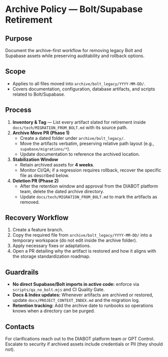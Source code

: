 # Archive Policy — Bolt/Supabase Retirement

## Purpose
Document the archive-first workflow for removing legacy Bolt and Supabase assets while preserving auditability and rollback options.

## Scope
- Applies to all files moved into `archive/bolt_legacy/YYYY-MM-DD/`.
- Covers documentation, configuration, database artifacts, and scripts related to Bolt/Supabase.

## Process
1. **Inventory & Tag** — List every artifact slated for retirement inside `docs/tech/MIGRATION_FROM_BOLT.md` with its source path.
2. **Archive Move PR (Phase 1)**
   - Create a dated folder under `archive/bolt_legacy/`.
   - Move the artifacts verbatim, preserving relative path layout (e.g., `supabase/migrations/*`).
   - Update documentation to reference the archived location.
3. **Stabilization Window**
   - Retain archived assets for **4 weeks**.
   - Monitor CI/QA; if a regression requires rollback, recover the specific file as described below.
4. **Deletion PR (Phase 2)**
   - After the retention window and approval from the DIABOT platform team, delete the dated archive directory.
   - Update `docs/tech/MIGRATION_FROM_BOLT.md` to mark the artifacts as removed.

## Recovery Workflow
1. Create a feature branch.
2. Copy the required file from `archive/bolt_legacy/YYYY-MM-DD/` into a temporary workspace (do not edit inside the archive folder).
3. Apply necessary fixes or adaptations.
4. Open a PR detailing why the artifact is restored and how it aligns with the storage standardization roadmap.

## Guardrails
- **No direct Supabase/Bolt imports in active code:** enforce via `scripts/qa_no_bolt.mjs` and CI Quality Gate.
- **Docs & Index updates:** Whenever artifacts are archived or restored, update `docs/PROJECT_CONTEXT_INDEX.md` and the migration log.
- **Retention tracking:** Add the archive date to runbooks so operations knows when a directory can be purged.

## Contacts
For clarifications reach out to the DIABOT platform team or GPT Control. Escalate to security if archived assets include credentials or PII (they should not).
